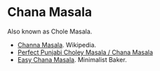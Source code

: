 Chana Masala
============

Also known as Chole Masala.

- [Channa Masala](https://en.wikipedia.org/wiki/Chana_masala). Wikipedia.
- [Perfect Punjabi Choley Masala / Chana Masala](http://www.bharatzkitchen.com/recipe/perfect-punjabi-choley-masala-chana-masala/)
- [Easy Chana Masala](http://minimalistbaker.com/easy-chana-masala/). Minimalist Baker.